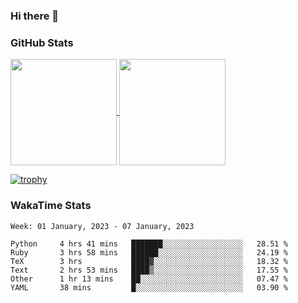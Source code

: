 ### Hi there 👋

### GitHub Stats

<a href="https://github.com/anuraghazra/github-readme-stats">
  <img align="center" height="170px" src="https://github-readme-stats.vercel.app/api/top-langs/?username=tksfjt1024&layout=compact&count_private=true&show_icons=true&show_icons=true&theme=graywhite" />
</a>
<a href="https://github.com/anuraghazra/github-readme-stats">
  <img align="center" height="170px" src="https://github-readme-stats.vercel.app/api?username=tksfjt1024&count_private=true&show_icons=true&show_icons=true&theme=graywhite" />
</a>

[![trophy](https://github-profile-trophy.vercel.app/?username=tksfjt1024)](https://github.com/ryo-ma/github-profile-trophy)

### WakaTime Stats

<!--START_SECTION:waka-->
```text
Week: 01 January, 2023 - 07 January, 2023

Python     4 hrs 41 mins   ███████░░░░░░░░░░░░░░░░░░   28.51 % 
Ruby       3 hrs 58 mins   ██████░░░░░░░░░░░░░░░░░░░   24.19 % 
TeX        3 hrs           ████▓░░░░░░░░░░░░░░░░░░░░   18.32 % 
Text       2 hrs 53 mins   ████▒░░░░░░░░░░░░░░░░░░░░   17.55 % 
Other      1 hr 13 mins    ██░░░░░░░░░░░░░░░░░░░░░░░   07.47 % 
YAML       38 mins         █░░░░░░░░░░░░░░░░░░░░░░░░   03.90 % 
```
<!--END_SECTION:waka-->
